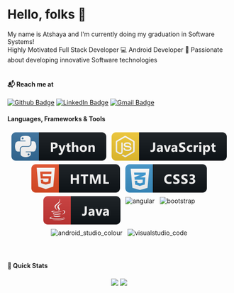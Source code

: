 
# Hello, folks 👋
My name is Atshaya and I'm currently doing my graduation in Software Systems! <br />
Highly Motivated Full Stack Developer 💻 Android Developer 📱 Passionate about developing innovative Software technologies<br /> 
<br />
#### 📬 Reach me at
[![Github Badge](http://img.shields.io/badge/-GitHub-black?style=flat-square&logo=twitter&logoColor=white&link=https://github.com/atshaya-anand)](https://github.com/atshaya-anand)  [![LinkedIn Badge](https://img.shields.io/badge/-LinkedIn-blue?style=flat-square&logo=Linkedin&logoColor=white&link=https://www.linkedin.com/in/atsh-anand/)](https://www.linkedin.com/in/atsh-anand/) [![Gmail Badge](https://img.shields.io/badge/-Gmail-d14836?style=flat-square&logo=Gmail&logoColor=white&link=mailto:atshaya.anand@gmail.com)](mailto:atshaya.anand@gmail.com)
<br />
####  Languages, Frameworks & Tools
<p align="center">
  <!-- For more icons please follow  https://github.com/MikeCodesDotNET/ColoredBadges -->
  <img src="https://raw.githubusercontent.com/8bithemant/8bithemant/master/svg/dev/languages/python.svg" alt="python" style="vertical-align:top; margin:4px">  
    <img src="https://raw.githubusercontent.com/MikeCodesDotNET/ColoredBadges/master/svg/dev/languages/js.svg" alt="JavaScript" style="vertical-align:top; margin:4px">
    <img src="https://raw.githubusercontent.com/MikeCodesDotNET/ColoredBadges/master/svg/dev/languages/html.svg" alt="HTML" style="vertical-align:top; margin:4px">    
    <img src="https://raw.githubusercontent.com/MikeCodesDotNET/ColoredBadges/master/svg/dev/languages/css3.svg" alt="CSS3" style="vertical-align:top; margin:4px">
    <img src="https://raw.githubusercontent.com/MikeCodesDotNET/ColoredBadges/master/svg/dev/languages/java.svg" alt="Java" style="vertical-align:top; margin:4px">
  <img src="https://raw.githubusercontent.com/MikeCodesDotNET/ColoredBadges/tree/master/svg/dev/frameworks/angular.svg" alt="angular" style="vertical-align:top; margin:6px 4px">   
    <img src="https://raw.githubusercontent.com/MikeCodesDotNET/ColoredBadges/tree/master/svg/dev/frameworks/bootstrap.svg" alt="bootstrap" style="vertical-align:top; margin:6px 4px">
    <img src="https://raw.githubusercontent.com/MikeCodesDotNET/ColoredBadges/tree/master/svg/dev/tools/android_studio_colour.svg" alt="android_studio_colour" style="vertical-align:top; margin:6px 4px">
    <img src="https://raw.githubusercontent.com/MikeCodesDotNET/ColoredBadges/tree/master/svg/dev/tools/visualstudio_code.svg" alt="visualstudio_code" style="vertical-align:top; margin:6px 4px">
</p><br />

#### 🚀 Quick Stats
<p align="center">
<img align="center" src="https://github-readme-stats.vercel.app/api/top-langs/?username=atshaya-anand&langs_count=6&hide=matlab&count_private=true" />
<img align="center" src="https://github-readme-stats.vercel.app/api?username=atshaya-anand&show_icons=true&line_height=21&count_private=true">
</p>

